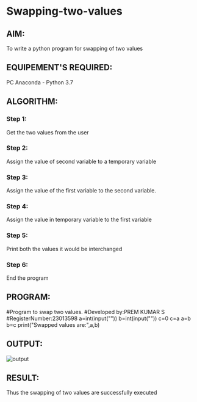 # Swapping-two-values
## AIM:
To write a python program for swapping of two values
## EQUIPEMENT'S REQUIRED: 
PC
Anaconda - Python 3.7
## ALGORITHM: 
### Step 1:
Get the two values from the user
### Step 2: 
Assign the value of second variable to a temporary variable 
### Step 3: 
Assign the value of the first variable to the second variable.
### Step 4:  
Assign the value in temporary variable to the first variable
### Step 5: 
Print both the values it would be interchanged
### Step 6: 
End the program
## PROGRAM:
#Program to swap two values.
#Developed by:PREM KUMAR S 
#RegisterNumber:23013598
a=int(input(""))
b=int(input(""))
c=0
c=a
a=b
b=c
print("Swapped values are:",a,b)

## OUTPUT:
![output](/sawpoutput.png)



## RESULT:
Thus the swapping of two values are successfully executed





[def]: /swapping.png
